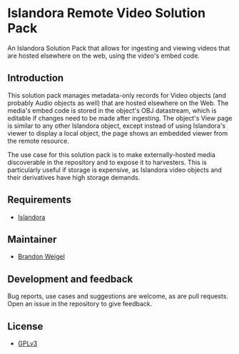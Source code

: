 # Islandora Remote Video Solution Pack

An Islandora Solution Pack that allows for ingesting and viewing videos that are hosted elsewhere on the web, using the video's embed code.

## Introduction

This solution pack manages metadata-only records for Video objects (and probably Audio objects as well) that are hosted elsewhere on the Web.
The media's embed code is stored in the object's OBJ datastream, which is editable if changes need to be made after ingesting. The object's View page is
similar to any other Islandora object, except instead of using Islandora's viewer to display a local object, the page shows an embedded viewer from
the remote resource.

The use case for this solution pack is to make externally-hosted media discoverable in the repository and to expose it to harvesters.
This is particularly useful if storage is expensive, as Islandora video objects and their derivatives have high storage demands.

## Requirements

* [Islandora](https://github.com/Islandora/islandora)

## Maintainer

* [Brandon Weigel](https://github.com/bondjimbond)

## Development and feedback

Bug reports, use cases and suggestions are welcome, as are pull requests. Open an issue in the repository to give feedback.

## License

* [GPLv3](http://www.gnu.org/licenses/gpl-3.0.txt)
